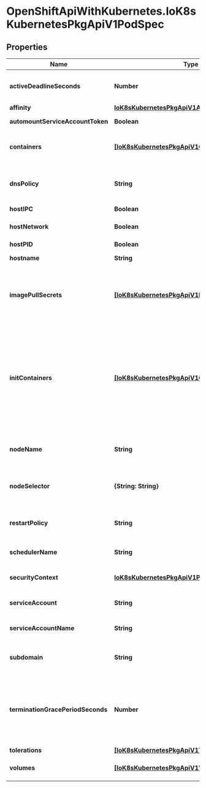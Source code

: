# OpenShiftApiWithKubernetes.IoK8sKubernetesPkgApiV1PodSpec

## Properties
Name | Type | Description | Notes
------------ | ------------- | ------------- | -------------
**activeDeadlineSeconds** | **Number** | Optional duration in seconds the pod may be active on the node relative to StartTime before the system will actively try to mark it failed and kill associated containers. Value must be a positive integer. | [optional] 
**affinity** | [**IoK8sKubernetesPkgApiV1Affinity**](IoK8sKubernetesPkgApiV1Affinity.md) | If specified, the pod&#39;s scheduling constraints | [optional] 
**automountServiceAccountToken** | **Boolean** | AutomountServiceAccountToken indicates whether a service account token should be automatically mounted. | [optional] 
**containers** | [**[IoK8sKubernetesPkgApiV1Container]**](IoK8sKubernetesPkgApiV1Container.md) | List of containers belonging to the pod. Containers cannot currently be added or removed. There must be at least one container in a Pod. Cannot be updated. More info: http://kubernetes.io/docs/user-guide/containers | 
**dnsPolicy** | **String** | Set DNS policy for containers within the pod. One of &#39;ClusterFirstWithHostNet&#39;, &#39;ClusterFirst&#39; or &#39;Default&#39;. Defaults to \&quot;ClusterFirst\&quot;. To have DNS options set along with hostNetwork, you have to specify DNS policy explicitly to &#39;ClusterFirstWithHostNet&#39;. | [optional] 
**hostIPC** | **Boolean** | Use the host&#39;s ipc namespace. Optional: Default to false. | [optional] 
**hostNetwork** | **Boolean** | Host networking requested for this pod. Use the host&#39;s network namespace. If this option is set, the ports that will be used must be specified. Default to false. | [optional] 
**hostPID** | **Boolean** | Use the host&#39;s pid namespace. Optional: Default to false. | [optional] 
**hostname** | **String** | Specifies the hostname of the Pod If not specified, the pod&#39;s hostname will be set to a system-defined value. | [optional] 
**imagePullSecrets** | [**[IoK8sKubernetesPkgApiV1LocalObjectReference]**](IoK8sKubernetesPkgApiV1LocalObjectReference.md) | ImagePullSecrets is an optional list of references to secrets in the same namespace to use for pulling any of the images used by this PodSpec. If specified, these secrets will be passed to individual puller implementations for them to use. For example, in the case of docker, only DockerConfig type secrets are honored. More info: http://kubernetes.io/docs/user-guide/images#specifying-imagepullsecrets-on-a-pod | [optional] 
**initContainers** | [**[IoK8sKubernetesPkgApiV1Container]**](IoK8sKubernetesPkgApiV1Container.md) | List of initialization containers belonging to the pod. Init containers are executed in order prior to containers being started. If any init container fails, the pod is considered to have failed and is handled according to its restartPolicy. The name for an init container or normal container must be unique among all containers. Init containers may not have Lifecycle actions, Readiness probes, or Liveness probes. The resourceRequirements of an init container are taken into account during scheduling by finding the highest request/limit for each resource type, and then using the max of of that value or the sum of the normal containers. Limits are applied to init containers in a similar fashion. Init containers cannot currently be added or removed. Cannot be updated. More info: http://kubernetes.io/docs/user-guide/containers | [optional] 
**nodeName** | **String** | NodeName is a request to schedule this pod onto a specific node. If it is non-empty, the scheduler simply schedules this pod onto that node, assuming that it fits resource requirements. | [optional] 
**nodeSelector** | **{String: String}** | NodeSelector is a selector which must be true for the pod to fit on a node. Selector which must match a node&#39;s labels for the pod to be scheduled on that node. More info: http://kubernetes.io/docs/user-guide/node-selection/README | [optional] 
**restartPolicy** | **String** | Restart policy for all containers within the pod. One of Always, OnFailure, Never. Default to Always. More info: http://kubernetes.io/docs/user-guide/pod-states#restartpolicy | [optional] 
**schedulerName** | **String** | If specified, the pod will be dispatched by specified scheduler. If not specified, the pod will be dispatched by default scheduler. | [optional] 
**securityContext** | [**IoK8sKubernetesPkgApiV1PodSecurityContext**](IoK8sKubernetesPkgApiV1PodSecurityContext.md) | SecurityContext holds pod-level security attributes and common container settings. Optional: Defaults to empty.  See type description for default values of each field. | [optional] 
**serviceAccount** | **String** | DeprecatedServiceAccount is a depreciated alias for ServiceAccountName. Deprecated: Use serviceAccountName instead. | [optional] 
**serviceAccountName** | **String** | ServiceAccountName is the name of the ServiceAccount to use to run this pod. More info: http://releases.k8s.io/HEAD/docs/design/service_accounts.md | [optional] 
**subdomain** | **String** | If specified, the fully qualified Pod hostname will be \&quot;&lt;hostname&gt;.&lt;subdomain&gt;.&lt;pod namespace&gt;.svc.&lt;cluster domain&gt;\&quot;. If not specified, the pod will not have a domainname at all. | [optional] 
**terminationGracePeriodSeconds** | **Number** | Optional duration in seconds the pod needs to terminate gracefully. May be decreased in delete request. Value must be non-negative integer. The value zero indicates delete immediately. If this value is nil, the default grace period will be used instead. The grace period is the duration in seconds after the processes running in the pod are sent a termination signal and the time when the processes are forcibly halted with a kill signal. Set this value longer than the expected cleanup time for your process. Defaults to 30 seconds. | [optional] 
**tolerations** | [**[IoK8sKubernetesPkgApiV1Toleration]**](IoK8sKubernetesPkgApiV1Toleration.md) | If specified, the pod&#39;s tolerations. | [optional] 
**volumes** | [**[IoK8sKubernetesPkgApiV1Volume]**](IoK8sKubernetesPkgApiV1Volume.md) | List of volumes that can be mounted by containers belonging to the pod. More info: http://kubernetes.io/docs/user-guide/volumes | [optional] 


